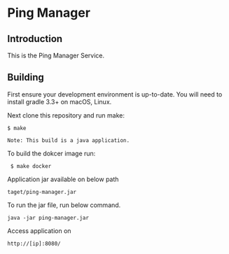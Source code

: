 # Ping Manager

## Introduction

This is the Ping Manager Service.

## Building

First ensure your development environment is up-to-date. You will need to
install gradle 3.3+ on macOS, Linux.

Next clone this repository and run make:

    $ make
    
    Note: This build is a java application.
    
To build the dokcer image run:
    
     $ make docker
    
Application jar available on below path
 
    taget/ping-manager.jar
    
To run the jar file, run below command.
    
    java -jar ping-manager.jar

Access application on

    http://[ip]:8080/
